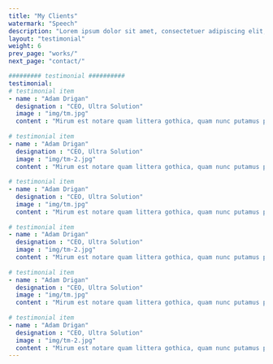 ```yaml
---
title: "My Clients"
watermark: "Speech"
description: "Lorem ipsum dolor sit amet, consectetuer adipiscing elit, sed diam nonummy nibh euismod tincidunt ut laoreet dolore magna aliquam erat volutpat."
layout: "testimonial"
weight: 6
prev_page: "works/"
next_page: "contact/"

######### testimonial ##########
testimonial:
# testimonial item
- name : "Adam Drigan"
  designation : "CEO, Ultra Solution"
  image : "img/tm.jpg"
  content : "Mirum est notare quam littera gothica, quam nunc putamus parum claram, anteposuerit litterarum formas humanitatis per seacula quarta decima."
  
# testimonial item
- name : "Adam Drigan"
  designation : "CEO, Ultra Solution"
  image : "img/tm-2.jpg"
  content : "Mirum est notare quam littera gothica, quam nunc putamus parum claram, anteposuerit litterarum formas humanitatis per seacula quarta decima."
  
# testimonial item
- name : "Adam Drigan"
  designation : "CEO, Ultra Solution"
  image : "img/tm.jpg"
  content : "Mirum est notare quam littera gothica, quam nunc putamus parum claram, anteposuerit litterarum formas humanitatis per seacula quarta decima."
  
# testimonial item
- name : "Adam Drigan"
  designation : "CEO, Ultra Solution"
  image : "img/tm-2.jpg"
  content : "Mirum est notare quam littera gothica, quam nunc putamus parum claram, anteposuerit litterarum formas humanitatis per seacula quarta decima."
  
# testimonial item
- name : "Adam Drigan"
  designation : "CEO, Ultra Solution"
  image : "img/tm.jpg"
  content : "Mirum est notare quam littera gothica, quam nunc putamus parum claram, anteposuerit litterarum formas humanitatis per seacula quarta decima."
  
# testimonial item
- name : "Adam Drigan"
  designation : "CEO, Ultra Solution"
  image : "img/tm-2.jpg"
  content : "Mirum est notare quam littera gothica, quam nunc putamus parum claram, anteposuerit litterarum formas humanitatis per seacula quarta decima."
---
```

